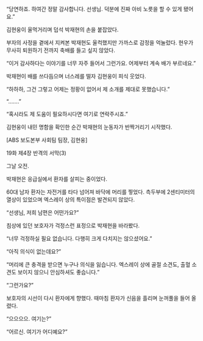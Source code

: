“당연하죠. 하여간 정말 감사합니다. 선생님. 덕분에 진짜 아비 노릇을 할 수 있게 됐어요.”

김현웅이 울먹거리며 덥석 박재현의 손을 붙잡았다.

부자의 사정을 곁에서 지켜본 박재현도 울컥했지만 가까스로 감정을 억눌렀다. 현우가 무사히 퇴원하기 전까지 축배를 들고 싶지 않았다.

“이거 감사하다는 이야기를 너무 자주 들어서 그런가요. 어제부터 계속 배가 부르네요.”

박재현이 배를 쓰다듬으며 너스레를 떨자 김현웅이 피식 웃었다.

“하하하, 그건 그렇고 어제는 정황이 없어서 제 소개를 제대로 못했습니다.”

“…….”

“혹시라도 제 도움이 필요하시다면 여기로 연락주시죠.”

김현웅이 내민 명함을 확인한 순간 박재현의 눈동자가 반짝거리기 시작했다.

[ABS 보도본부 사회팀 팀장, 김현웅]

19화 제4장 반격의 서막(3)

그날 오전.

박재현은 응급실에서 환자를 살피는 중이었다.

60대 남자 환자는 자전거를 타다 넘어져 바닥에 머리를 찧었다. 측두부에 2센티미터의 열상이 있었으며 엑스레이 상의 특이점은 발견되지 않았다.

“선생님, 저희 남편은 어떤가요?”

침상에 있던 보호자가 걱정스런 표정으로 박재현을 바라봤다.

“너무 걱정하실 필요 없습니다. 다행히 크게 다치지는 않으셨어요.”

“아직 의식이 없는데요?”

“머리에 큰 충격을 받으면 누구나 의식을 잃습니다. 엑스레이 상에 골절 소견도, 출혈 소견도 보이지 않으니 안심하셔도 좋습니다.”

“그런가요?”

보호자의 시선이 다시 환자에게 향했다. 때마침 환자가 신음을 흘리며 눈꺼풀을 들어 올렸다.

“으으으으. 여기는?”

“어르신. 여기가 어디예요?”